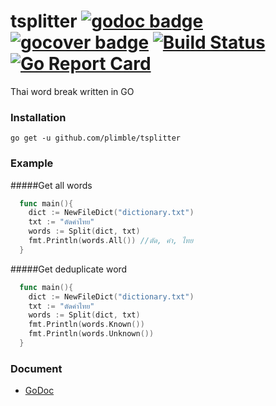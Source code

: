tsplitter [![godoc badge](http://godoc.org/github.com/plimble/tsplitter?status.png)](http://godoc.org/github.com/plimble/tsplitter)   [![gocover badge](http://gocover.io/_badge/github.com/plimble/tsplitter)](http://gocover.io/github.com/plimble/tsplitter) [![Build Status](https://travis-ci.org/plimble/tsplitter.svg?branch=master)](https://travis-ci.org/plimble/tsplitter) [![Go Report Card](http://goreportcard.com/badge/plimble/tsplitter)](http:/goreportcard.com/report/plimble/tsplitter)
=========

Thai word break written in GO

### Installation
`go get -u github.com/plimble/tsplitter`

### Example

#####Get all words
```go
  func main(){
    dict := NewFileDict("dictionary.txt")
    txt := "ตัดคำไทย"
    words := Split(dict, txt)
    fmt.Println(words.All()) //ตัด, คำ, ไทย
  }
```

#####Get deduplicate word
```go
  func main(){
    dict := NewFileDict("dictionary.txt")
    txt := "ตัดคำไทย"
    words := Split(dict, txt)
    fmt.Println(words.Known())
    fmt.Println(words.Unknown())
  }
```

### Document
 - [GoDoc](http://godoc.org/github.com/plimble/tsplitter)